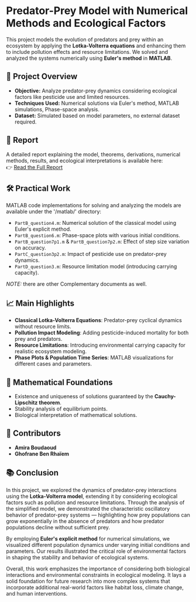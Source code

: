 # Predator-Prey Model with Numerical Methods and Ecological Factors

This project models the evolution of predators and prey within an ecosystem by applying the **Lotka-Volterra equations** and enhancing them to include pollution effects and resource limitations. We solved and analyzed the systems numerically using **Euler's method** in **MATLAB**.

## 📖 Project Overview
- **Objective:** Analyze predator-prey dynamics considering ecological factors like pesticide use and limited resources.
- **Techniques Used:** Numerical solutions via Euler's method, MATLAB simulations, Phase-space analysis.
- **Dataset:** Simulated based on model parameters, no external dataset required.

## 📑 Report
A detailed report explaining the model, theorems, derivations, numerical methods, results, and ecological interpretations is available here:  
👉 [Read the Full Report](./Predator-Prey-Model-Numerical-Analysis_report.pdf)

## 🛠️ Practical Work
MATLAB code implementations for solving and analyzing the models are available under the '/matlab/' directory:
- `PartB_question4.m`: Numerical solution of the classical model using Euler's explicit method.
- `PartB_question6.m`: Phase-space plots with various initial conditions.
- `PartB_question7p1.m` & `PartB_question7p2.m`: Effect of step size variation on accuracy.
- `PartC_question3p2.m`: Impact of pesticide use on predator-prey dynamics.
- `PartD_question3.m`: Resource limitation model (introducing carrying capacity).

*NOTE:* there are other Complementary documents as well. 

## 📈 Main Highlights
- **Classical Lotka-Volterra Equations**: Predator-prey cyclical dynamics without resource limits.
- **Pollution Impact Modeling**: Adding pesticide-induced mortality for both prey and predators.
- **Resource Limitations**: Introducing environmental carrying capacity for realistic ecosystem modeling.
- **Phase Plots & Population Time Series**: MATLAB visualizations for different cases and parameters.



## 🌟 Mathematical Foundations
- Existence and uniqueness of solutions guaranteed by the **Cauchy-Lipschitz theorem**.
- Stability analysis of equilibrium points.
- Biological interpretation of mathematical solutions.

## 👥 Contributors
- **Amira Boudaoud**
- **Ghofrane Ben Rhaïem**

## 📚 Conclusion

In this project, we explored the dynamics of predator-prey interactions using the **Lotka-Volterra model**, extending it by considering ecological factors such as pollution and resource limitations. Through the analysis of the simplified model, we demonstrated the characteristic oscillatory behavior of predator-prey systems — highlighting how prey populations can grow exponentially in the absence of predators and how predator populations decline without sufficient prey.

By employing **Euler's explicit method** for numerical simulations, we visualized different population dynamics under varying initial conditions and parameters. Our results illustrated the critical role of environmental factors in shaping the stability and behavior of ecological systems.

Overall, this work emphasizes the importance of considering both biological interactions and environmental constraints in ecological modeling. It lays a solid foundation for future research into more complex systems that incorporate additional real-world factors like habitat loss, climate change, and human interventions.



